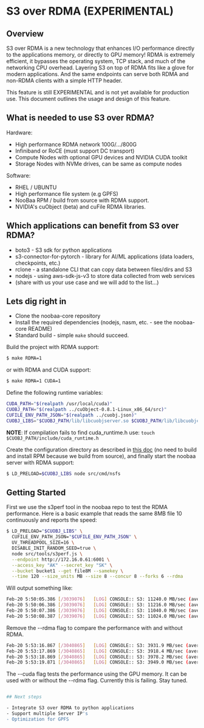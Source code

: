 # S3 over RDMA (EXPERIMENTAL)

## Overview

S3 over RDMA is a new technology that enhances I/O performance directly to the applications memory, or directly to GPU memory! RDMA is extremely efficient, it bypasses the operating system, TCP stack, and much of the networking CPU overhead. Layering S3 on top of RDMA fits like a glove for modern applications. And the same endpoints can serve both RDMA and non-RDMA clients with a simple HTTP header.

This feature is still EXPERIMENTAL and is not yet available for production use. This document outlines the usage and design of this feature.

## What is needed to use S3 over RDMA?

Hardware:
- High performance RDMA network 100G/.../800G
- Infiniband or RoCE (must support DC transport)
- Compute Nodes with optional GPU devices and NVIDIA CUDA toolkit
- Storage Nodes with NVMe drives, can be same as compute nodes

Software:
- RHEL / UBUNTU
- High performance file system (e.g GPFS)
- NooBaa RPM / build from source with RDMA support.
- NVIDIA's cuObject (beta) and cuFile RDMA libraries.


## Which applications can benefit from S3 over RDMA?

- boto3 - S3 sdk for python applications
- s3-connector-for-pytorch - library for AI/ML applications (data loaders, checkpoints, etc.)
- rclone - a standalone CLI that can copy data between files/dirs and S3
- nodejs - using aws-sdk-js-v3 to store data collected from web services
- (share with us your use case and we will add to the list...)

## Lets dig right in

- Clone the noobaa-core repository
- Install the required dependencies (nodejs, nasm, etc. - see the noobaa-core README)
- Standard build - simple `make` should succeed.

Build the project with RDMA support:

```bash
$ make RDMA=1
```

or with RDMA and CUDA support:

```bash
$ make RDMA=1 CUDA=1
```

Define the following runtime variables:

```bash
CUDA_PATH="$(realpath /usr/local/cuda)"
CUOBJ_PATH="$(realpath ../cuObject-0.8.1-Linux_x86_64/src)"
CUFILE_ENV_PATH_JSON="$(realpath ../cuobj.json)"
CUOBJ_LIBS="$CUOBJ_PATH/lib/libcuobjserver.so $CUOBJ_PATH/lib/libcuobjclient.so $CUOBJ_PATH/lib/libcufile.so.1.13.0 $CUOBJ_PATH/lib/libcufile_rdma.so.1.13.0"
```

**NOTE**: If compilation fails to find cuda_runtime.h use: `touch $CUOBJ_PATH/include/cuda_runtime.h`

Create the configuration directory as described in [this doc](https://github.com/noobaa/noobaa-core/blob/master/docs/NooBaaNonContainerized/GettingStarted.md#configuration) (no need to build and install RPM because we build from source), and finally start the noobaa server with RDMA support:

```bash
$ LD_PRELOAD=$CUOBJ_LIBS node src/cmd/nsfs
```

## Getting Started

First we use the s3perf tool in the noobaa repo to test the RDMA performance. Here is a basic example that reads the same 8MB file 10 continuously and reports the speed:

```bash
$ LD_PRELOAD="$CUOBJ_LIBS" \
  CUFILE_ENV_PATH_JSON="$CUFILE_ENV_PATH_JSON" \
  UV_THREADPOOL_SIZE=16 \
  DISABLE_INIT_RANDOM_SEED=true \
  node src/tools/s3perf.js \
  --endpoint http://172.16.0.61:6001 \
  --access_key "AK" --secret_key "SK" \
  --bucket bucket1 --get file8M --samekey \
  --time 120 --size_units MB --size 8 --concur 8 --forks 6 --rdma
```

Will output something like:

```sh
Feb-20 5:50:05.386 [/3039076]   [LOG] CONSOLE:: S3: 11240.0 MB/sec (average 9650.2) | OPS: 1405 min:20.7ms max:50.8ms avg:34.2ms
Feb-20 5:50:06.386 [/3039076]   [LOG] CONSOLE:: S3: 11216.0 MB/sec (average 9685.5) | OPS: 1402 min:20.3ms max:54.2ms avg:34.3ms
Feb-20 5:50:07.386 [/3039076]   [LOG] CONSOLE:: S3: 11040.0 MB/sec (average 9715.4) | OPS: 1380 min:17.1ms max:55.8ms avg:34.7ms
Feb-20 5:50:08.387 [/3039076]   [LOG] CONSOLE:: S3: 11024.0 MB/sec (average 9743.7) | OPS: 1378 min:17.4ms max:58.3ms avg:34.9ms
```

Remove the --rdma flag to compare the performance with and without RDMA.

```bash
Feb-20 5:53:16.867 [/3040865]   [LOG] CONSOLE:: S3: 3931.9 MB/sec (average 3785.4) | OPS: 495 min:53.1ms max:169.3ms avg:98.0ms
Feb-20 5:53:17.869 [/3040865]   [LOG] CONSOLE:: S3: 3918.4 MB/sec (average 3788.3) | OPS: 490 min:58.0ms max:161.3ms avg:98.0ms
Feb-20 5:53:18.869 [/3040865]   [LOG] CONSOLE:: S3: 3978.2 MB/sec (average 3792.3) | OPS: 497 min:50.9ms max:157.1ms avg:97.2ms
Feb-20 5:53:19.871 [/3040865]   [LOG] CONSOLE:: S3: 3949.0 MB/sec (average 3795.5) | OPS: 489 min:52.5ms max:159.1ms avg:96.6ms
```

The --cuda flag tests the performance using the GPU memory. It can be used with or without the --rdma flag. Currently this is failing. Stay tuned.

```bash

## Next steps

- Integrate S3 over RDMA to python applications
- Support multiple Server IP's
- Optimization for GPFS
